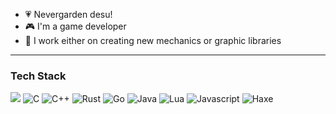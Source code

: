 - 💗 Nevergarden desu!
- 🎮 I'm a game developer
- 🌱 I work either on creating new mechanics or graphic libraries
----------------------------------------------
### Tech Stack
![](https://img.shields.io/badge/Languages-:-000000)
![C](https://img.shields.io/badge/-C-000000?style=flat&logo=c)
![C++](https://img.shields.io/badge/-C++-000000?style=flat&logo=cplusplus)
![Rust](https://img.shields.io/badge/-Rust-000000?style=flat&logo=rust)
![Go](https://img.shields.io/badge/-Go-000000?style=flat&logo=go)
![Java](https://img.shields.io/badge/-Java-000000?style=flat&logo=java)
![Lua](https://img.shields.io/badge/-Lua-000000?style=flat&logo=lua)
![Javascript](https://img.shields.io/badge/-Javascript-000000?style=flat&logo=javascript)
![Haxe](https://img.shields.io/badge/-Haxe-000000?style=flat&logo=haxe)
